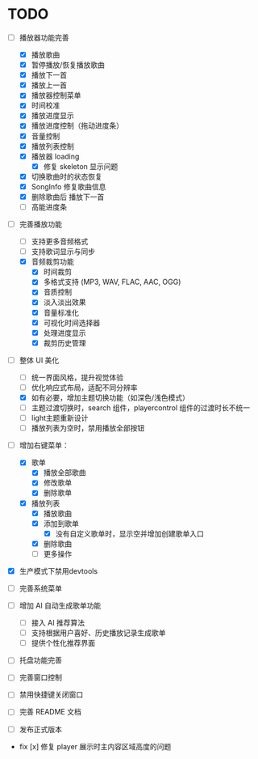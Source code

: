 # TODO

- [ ] 播放器功能完善
  - [x] 播放歌曲
  - [x] 暂停播放/恢复播放歌曲
  - [x] 播放下一首
  - [x] 播放上一首
  - [x] 播放器控制菜单
  - [x] 时间校准
  - [x] 播放进度显示
  - [x] 播放进度控制（拖动进度条）
  - [x] 音量控制
  - [x] 播放列表控制
  - [x] 播放器 loading
    - [x] 修复 skeleton 显示问题
  - [x] 切换歌曲时的状态恢复
  - [x] SongInfo 修复歌曲信息
  - [x] 删除歌曲后 播放下一首
  - [ ] 高能进度条

- [ ] 完善播放功能
  - [ ] 支持更多音频格式
  - [ ] 支持歌词显示与同步
  - [x] 音频裁剪功能
    - [x] 时间裁剪
    - [x] 多格式支持 (MP3, WAV, FLAC, AAC, OGG)
    - [x] 音质控制
    - [x] 淡入淡出效果
    - [x] 音量标准化
    - [x] 可视化时间选择器
    - [x] 处理进度显示
    - [x] 裁剪历史管理

- [ ] 整体 UI 美化
  - [ ] 统一界面风格，提升视觉体验
  - [ ] 优化响应式布局，适配不同分辨率
  - [x] 如有必要，增加主题切换功能（如深色/浅色模式）
  - [ ] 主题过渡切换时，search 组件，playercontrol 组件的过渡时长不统一
  - [ ] light主题重新设计
  - [ ] 播放列表为空时，禁用播放全部按钮

- [ ] 增加右键菜单：
  - [x] 歌单
    - [x] 播放全部歌曲
    - [x] 修改歌单
    - [x] 删除歌单
  - [x] 播放列表
    - [x] 播放歌曲
    - [x] 添加到歌单
      - [x] 没有自定义歌单时，显示空并增加创建歌单入口
    - [x] 删除歌曲
    - [ ] 更多操作

- [x] 生产模式下禁用devtools
- [ ] 完善系统菜单

- [ ] 增加 AI 自动生成歌单功能
  - [ ] 接入 AI 推荐算法
  - [ ] 支持根据用户喜好、历史播放记录生成歌单
  - [ ] 提供个性化推荐界面

- [ ] 托盘功能完善
- [ ] 完善窗口控制
- [ ] 禁用快捷键关闭窗口
- [ ] 完善 README 文档
- [ ] 发布正式版本

- fix
  [x] 修复 player 展示时主内容区域高度的问题
